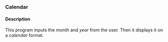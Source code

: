 ### Calendar

#### Description 
This program inputs the _month_ and _year_ from the user. Then it displays it on a _calendar_ format.

